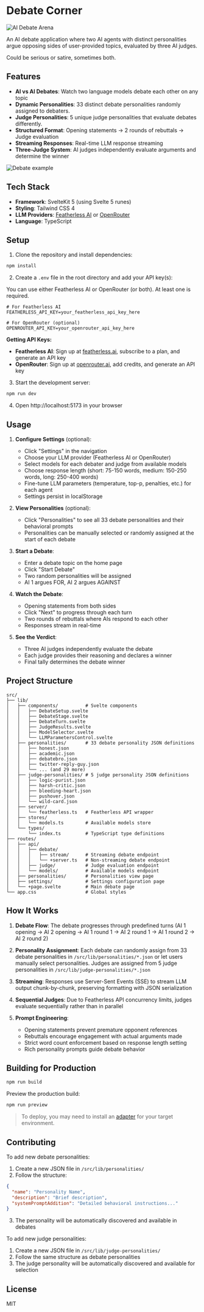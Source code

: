 # Debate Corner

![AI Debate Arena](hero.png)

An AI debate application where two AI agents with distinct personalities argue opposing sides of user-provided topics, evaluated by three AI judges.

Could be serious or satire, sometimes both.

## Features

- **AI vs AI Debates**: Watch two language models debate each other on any topic
- **Dynamic Personalities**: 33 distinct debate personalities randomly assigned to debaters.
- **Judge Personalities**: 5 unique judge personalities that evaluate debates differently.
- **Structured Format**: Opening statements → 2 rounds of rebuttals → Judge evaluation
- **Streaming Responses**: Real-time LLM response streaming
- **Three-Judge System**: AI judges independently evaluate arguments and determine the winner

![Debate example](debate_example.png)

## Tech Stack

- **Framework**: SvelteKit 5 (using Svelte 5 runes)
- **Styling**: Tailwind CSS 4
- **LLM Providers**: [Featherless AI](https://featherless.ai/) or [OpenRouter](https://openrouter.ai/)
- **Language**: TypeScript

## Setup

1. Clone the repository and install dependencies:

```sh
npm install
```

2. Create a `.env` file in the root directory and add your API key(s):

You can use either Featherless AI or OpenRouter (or both). At least one is required.

```env
# For Featherless AI
FEATHERLESS_API_KEY=your_featherless_api_key_here

# For OpenRouter (optional)
OPENROUTER_API_KEY=your_openrouter_api_key_here
```

**Getting API Keys:**
- **Featherless AI**: Sign up at [featherless.ai](https://featherless.ai/), subscribe to a plan, and generate an API key
- **OpenRouter**: Sign up at [openrouter.ai](https://openrouter.ai/), add credits, and generate an API key

3. Start the development server:

```sh
npm run dev
```

4. Open http://localhost:5173 in your browser

## Usage

1. **Configure Settings** (optional):
   - Click "Settings" in the navigation
   - Choose your LLM provider (Featherless AI or OpenRouter)
   - Select models for each debater and judge from available models
   - Choose response length (short: 75-150 words, medium: 150-250 words, long: 250-400 words)
   - Fine-tune LLM parameters (temperature, top-p, penalties, etc.) for each agent
   - Settings persist in localStorage

2. **View Personalities** (optional):
   - Click "Personalities" to see all 33 debate personalities and their behavioral prompts
   - Personalities can be manually selected or randomly assigned at the start of each debate

3. **Start a Debate**:
   - Enter a debate topic on the home page
   - Click "Start Debate"
   - Two random personalities will be assigned
   - AI 1 argues FOR, AI 2 argues AGAINST

4. **Watch the Debate**:
   - Opening statements from both sides
   - Click "Next" to progress through each turn
   - Two rounds of rebuttals where AIs respond to each other
   - Responses stream in real-time

5. **See the Verdict**:
   - Three AI judges independently evaluate the debate
   - Each judge provides their reasoning and declares a winner
   - Final tally determines the debate winner

## Project Structure

```
src/
├── lib/
│   ├── components/          # Svelte components
│   │   ├── DebateSetup.svelte
│   │   ├── DebateStage.svelte
│   │   ├── DebateTurn.svelte
│   │   ├── JudgeResults.svelte
│   │   ├── ModelSelector.svelte
│   │   └── LLMParametersControl.svelte
│   ├── personalities/       # 33 debate personality JSON definitions
│   │   ├── honest.json
│   │   ├── academic.json
│   │   ├── debatebro.json
│   │   ├── twitter-reply-guy.json
│   │   └── ... (and 29 more)
│   ├── judge-personalities/ # 5 judge personality JSON definitions
│   │   ├── logic-purist.json
│   │   ├── harsh-critic.json
│   │   ├── bleeding-heart.json
│   │   ├── pushover.json
│   │   └── wild-card.json
│   ├── server/
│   │   └── featherless.ts   # Featherless API wrapper
│   ├── stores/
│   │   └── models.ts        # Available models store
│   └── types/
│       └── index.ts         # TypeScript type definitions
├── routes/
│   ├── api/
│   │   ├── debate/
│   │   │   ├── stream/      # Streaming debate endpoint
│   │   │   └── +server.ts   # Non-streaming debate endpoint
│   │   ├── judge/           # Judge evaluation endpoint
│   │   └── models/          # Available models endpoint
│   ├── personalities/       # Personalities view page
│   ├── settings/            # Settings configuration page
│   └── +page.svelte         # Main debate page
└── app.css                  # Global styles
```

## How It Works

1. **Debate Flow**: The debate progresses through predefined turns (AI 1 opening → AI 2 opening → AI 1 round 1 → AI 2 round 1 → AI 1 round 2 → AI 2 round 2)

2. **Personality Assignment**: Each debate can randomly assign from 33 debate personalities in `/src/lib/personalities/*.json` or let users manually select personalities. Judges are assigned from 5 judge personalities in `/src/lib/judge-personalities/*.json`

3. **Streaming**: Responses use Server-Sent Events (SSE) to stream LLM output chunk-by-chunk, preserving formatting with JSON serialization

4. **Sequential Judges**: Due to Featherless API concurrency limits, judges evaluate sequentially rather than in parallel

5. **Prompt Engineering**:
   - Opening statements prevent premature opponent references
   - Rebuttals encourage engagement with actual arguments made
   - Strict word count enforcement based on response length setting
   - Rich personality prompts guide debate behavior

## Building for Production

```sh
npm run build
```

Preview the production build:

```sh
npm run preview
```

> To deploy, you may need to install an [adapter](https://svelte.dev/docs/kit/adapters) for your target environment.

## Contributing

To add new debate personalities:

1. Create a new JSON file in `/src/lib/personalities/`
2. Follow the structure:
```json
{
  "name": "Personality Name",
  "description": "Brief description",
  "systemPromptAddition": "Detailed behavioral instructions..."
}
```
3. The personality will be automatically discovered and available in debates

To add new judge personalities:

1. Create a new JSON file in `/src/lib/judge-personalities/`
2. Follow the same structure as debate personalities
3. The judge personality will be automatically discovered and available for selection

## License

MIT
